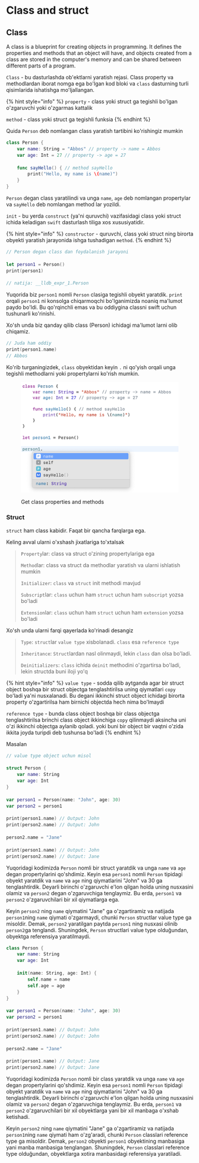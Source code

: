 # Class and struct

## Class

A class is a blueprint for creating objects in programming. It defines the properties and methods that an object will have, and objects created from a class are stored in the computer's memory and can be shared between different parts of a program.

`Class` - bu dasturlashda ob'ektlarni yaratish rejasi. Class property va methodlardan iborat nomga ega bo'lgan kod bloki va `class` dasturning turli qisimlarida ishatishga mo'ljallangan.

{% hint style="info" %}
`property` - class yoki struct ga tegishli bo'lgan o'zgaruvchi yoki o'zgarmas kattalik

`method` - class yoki struct ga tegishli funksia
{% endhint %}

Quida `Person` deb nomlangan class yaratish tartibini ko'rishingiz mumkin

```swift
class Person {
    var name: String = "Abbos" // property -> name = Abbos
    var age: Int = 27 // property -> age = 27
    
    func sayHello() { // method sayHello
        print("Hello, my name is \(name)")
    }
}
```

`Person` degan class yaratilindi va unga `name`, `age` deb nomlangan propertylar va `sayHello` deb nomlangan method lar yozildi.

`init` - bu yerda `construct` (ya'ni quruvchi) vazifasidagi class yoki struct ichida keladigan `swift` dasturlash tiliga xos xususiyatidir.

{% hint style="info" %}
`constructor` - quruvchi, class yoki struct ning birorta obyekti yaratish jarayonida ishga tushadigan `method`.
{% endhint %}

```swift
// Person degan class dan foydalanish jarayoni

let person1 = Person()
print(person1)

// natija: __lldb_expr_1.Person
```

Yuqorida biz `person1` nomli `Person` clasiga tegishli obyekt yaratdik. `print` orqali `person1` ni konsolga chiqarmoqchi bo'lganimizda noaniq ma'lumot paydo bo'ldi. Bu qo'rqinchli emas va bu oddiygina classni swift uchun tushunarli ko'rinishi.

Xo'sh unda biz qanday qilib class (Person) ichidagi ma'lumot larni olib chiqamiz.

```swift
// Juda ham oddiy
print(person1.name)
// Abbos
```

Ko'rib turganingizdek, `class` obyektidan keyin `.` ni qo'yish orqali unga tegishli methodlarni yoki propertylarni ko'rish mumkin.

<figure><img src="../.gitbook/assets/image.png" alt=""><figcaption><p>Get class properties and methods</p></figcaption></figure>

### Struct

`struct` ham class kabidir. Faqat bir qancha farqlarga ega.

Keling avval ularni o'xshash jixatlariga to'xtalsak

> `Property`lar: class va struct o'zining propertylariga ega
>
> `Method`lar: class va struct da methodlar yaratish va ularni ishlatish mumkin
>
> `Initializer`: `class` va `struct` init methodi mavjud
>
> `Subscript`lar: `class` uchun ham `struct` uchun ham `subscript` yozsa bo'ladi
>
> `Extension`lar: `class` uchun ham `struct` uchun ham `extension` yozsa bo'ladi

Xo'sh unda ularni farqi qayerlada ko'rinadi desangiz

> `Type`: `struct`lar `value type` xisbolanadi. `class` esa `reference type`
>
> `Inheritance`: `Struct`lardan nasl olinmaydi, lekin `class` dan olsa bo'ladi.
>
> `Deinitializers`: `class` ichida `deinit` methodini o'zgartirsa bo'ladi, lekin structda buni iloji yo'q

{% hint style="info" %}
`value type` - sodda qilib aytganda agar bir struct object boshqa bir struct objectga tenglashtirilsa uning qiymatlari `copy` bo'ladi ya'ni nusxalanadi. Bu degani ikkinchi struct object ichidagi birorta property o'zgartirilsa ham birnichi objectda hech nima bo'lmaydi

`reference type` - bunda class object boshqa bir class objectga tenglashtirilsa brinchi class object ikkinchiga `copy` qilinmaydi aksincha uni o'zi ikkinchi objectga aylanib qoladi. yoki buni bir object bir vaqtni o'zida ikkita joyda turipdi deb tushunsa bo'ladi
{% endhint %}

Masalan

```swift
// value type object uchun misol

struct Person {
    var name: String
    var age: Int
}

var person1 = Person(name: "John", age: 30)
var person2 = person1

print(person1.name) // Output: John
print(person2.name) // Output: John

person2.name = "Jane"

print(person1.name) // Output: John
print(person2.name) // Output: Jane
```

Yuqoridagi kodimizda `Person` nomli bir struct yaratdik va unga `name` va `age` degan propertylarini qo'shdimiz. Keyin esa `person1` nomli `Person` tipidagi obyekt yaratdik va `name` va `age` ning qiymatlarini "John" va 30 ga tenglashtirdik. Deyarli birinchi o'zgaruvchi e'lon qilgan holda uning nusxasini olamiz va `person2` degan o'zgaruvchiga tenglaymiz. Bu erda, `person1` va `person2` o'zgaruvchilari bir xil qiymatlarga ega.

Keyin `person2` ning `name` qiymatini "Jane" ga o'zgartiramiz va natijada `person1`ning `name` qiymati o'zgarmaydi, chunki `Person` structlar value type ga misoldir. Demak, `person2` yaratilgan paytda `person1` ning nusxasi olinib `person2`ga tenglandi. Shuningdek, `Person` structlari value type olduğundan, obyektga referensiya yaratilmaydi.

```swift
class Person {
    var name: String
    var age: Int
    
    init(name: String, age: Int) {
        self.name = name
        self.age = age
    }
}

var person1 = Person(name: "John", age: 30)
var person2 = person1

print(person1.name) // Output: John
print(person2.name) // Output: John

person2.name = "Jane"

print(person1.name) // Output: Jane
print(person2.name) // Output: Jane
```

Yuqoridagi kodimizda `Person` nomli bir class yaratdik va unga `name` va `age` degan propertylarini qo'shdimiz. Keyin esa `person1` nomli `Person` tipidagi obyekt yaratdik va `name` va `age` ning qiymatlarini "John" va 30 ga tenglashtirdik. Deyarli birinchi o'zgaruvchi e'lon qilgan holda uning nusxasini olamiz va `person2` degan o'zgaruvchiga tenglaymiz. Bu erda, `person1` va `person2` o'zgaruvchilari bir xil obyektlarga yani bir xil manbaga o'xshab ketishadi.

Keyin `person2` ning `name` qiymatini "Jane" ga o'zgartiramiz va natijada `person1`ning `name` qiymati ham o'zg'aradi, chunki `Person` classlari reference type ga misoldir. Demak, `person2` obyekti `person1` obyektining manbasiga yani manba manbasiga tenglangan. Shuningdek, `Person` classlari reference type olduğundan, obyektlarga xotira manbasidagi referensiya yaratiladi.
